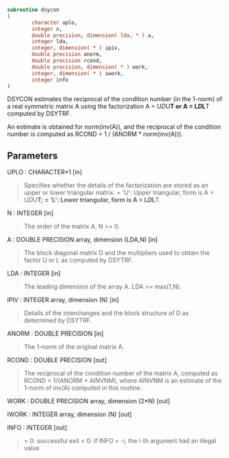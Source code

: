 ```fortran
subroutine dsycon
(
        character uplo,
        integer n,
        double precision, dimension( lda, * ) a,
        integer lda,
        integer, dimension( * ) ipiv,
        double precision anorm,
        double precision rcond,
        double precision, dimension( * ) work,
        integer, dimension( * ) iwork,
        integer info
)
```

DSYCON estimates the reciprocal of the condition number (in the
1-norm) of a real symmetric matrix A using the factorization
A = U*D*U**T or A = L*D*L**T computed by DSYTRF.

An estimate is obtained for norm(inv(A)), and the reciprocal of the
condition number is computed as RCOND = 1 / (ANORM * norm(inv(A))).

## Parameters
UPLO : CHARACTER*1 [in]
> Specifies whether the details of the factorization are stored
> as an upper or lower triangular matrix.
> = 'U':  Upper triangular, form is A = U*D*U**T;
> = 'L':  Lower triangular, form is A = L*D*L**T.

N : INTEGER [in]
> The order of the matrix A.  N >= 0.

A : DOUBLE PRECISION array, dimension (LDA,N) [in]
> The block diagonal matrix D and the multipliers used to
> obtain the factor U or L as computed by DSYTRF.

LDA : INTEGER [in]
> The leading dimension of the array A.  LDA >= max(1,N).

IPIV : INTEGER array, dimension (N) [in]
> Details of the interchanges and the block structure of D
> as determined by DSYTRF.

ANORM : DOUBLE PRECISION [in]
> The 1-norm of the original matrix A.

RCOND : DOUBLE PRECISION [out]
> The reciprocal of the condition number of the matrix A,
> computed as RCOND = 1/(ANORM * AINVNM), where AINVNM is an
> estimate of the 1-norm of inv(A) computed in this routine.

WORK : DOUBLE PRECISION array, dimension (2*N) [out]

IWORK : INTEGER array, dimension (N) [out]

INFO : INTEGER [out]
> = 0:  successful exit
> < 0:  if INFO = -i, the i-th argument had an illegal value
